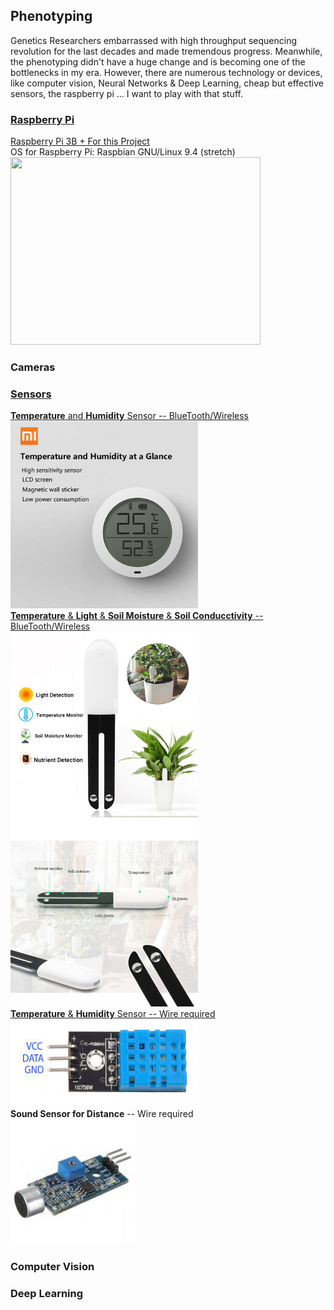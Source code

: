 ## Phenotyping
Genetics Researchers embarrassed with high throughput sequencing revolution for the last decades and made tremendous progress. Meanwhile, the phenotyping didn't have a huge change and is becoming one of the bottlenecks in my era. However, there are numerous technology or devices, like computer vision, Neural Networks & Deep Learning, cheap but effective sensors, the raspberry pi ... I want to play with that stuff.

### [Raspberry Pi](/RaspberryPi)

[Raspberry Pi 3B + For this Project](/RaspberryPi)     
OS for Raspberry Pi: Raspbian GNU/Linux 9.4 (stretch)   
[<img src="/figures/RaspberryPi3B+.jpg"  width="400" height="300">](/RaspberryPi)   


### Cameras

### [Sensors](/Sensors)
[**Temperature** and **Humidity** Sensor -- BlueTooth/Wireless](/Sensors/MiTemperatureHumiditySensor)    
[<img src="/figures/Mi-Temperature-Humidity-Sensor.jpg"  width="300" height="300">](/Sensors/MiTemperatureHumiditySensor)    
[**Temperature** & **Light** & **Soil Moisture** & **Soil Conducctivity** -- BlueTooth/Wireless  ](/Sensors/Miflora/)  
[<img src="/figures/MiFlora.jpg"  width="300" height="600">](/Sensors/Miflora/)     
[**Temperature** & **Humidity** Sensor -- Wire required ](/Sensors/DHT11/)    
[<img src="/figures/DHT11.jpg"  width="300" height="140">](/Sensors/DHT11/)      
**Sound Sensor for Distance** -- Wire required   
<img src="/figures/SoundSensor.jpg"  width="200" height="200">    
### Computer Vision

### Deep Learning
